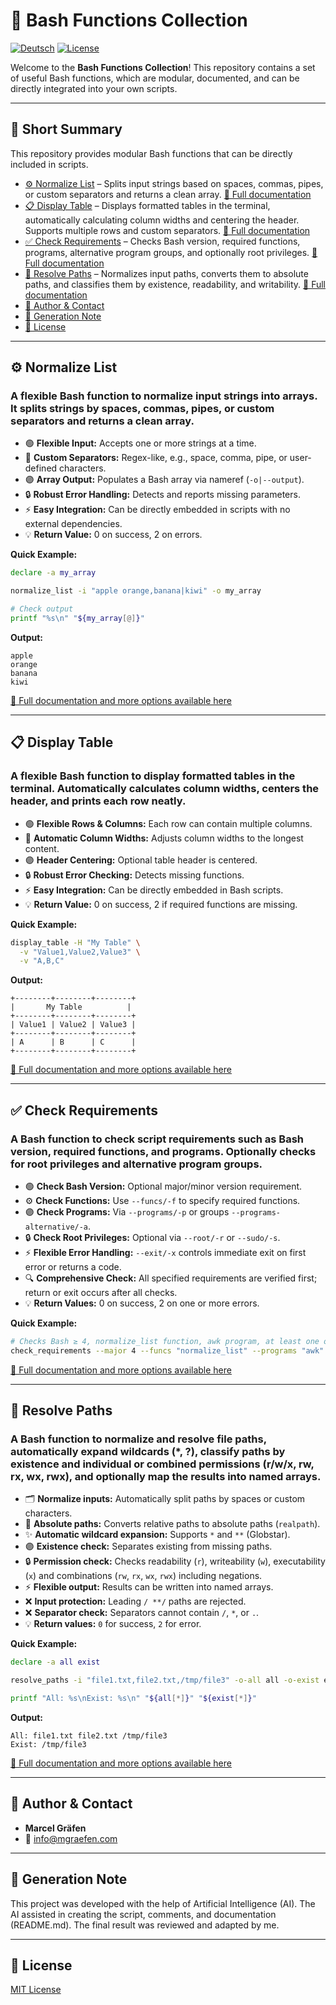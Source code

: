 # 📂 Bash Functions Collection

[![Deutsch](https://img.shields.io/badge/Language-German-blue)](./README.de.md)
[![License](https://img.shields.io/badge/license-MIT-lightgrey.svg)](https://opensource.org/licenses/MIT)

Welcome to the **Bash Functions Collection**!
This repository contains a set of useful Bash functions, which are modular, documented, and can be directly integrated into your own scripts.

---

## 📌 Short Summary

This repository provides modular Bash functions that can be directly included in scripts.

* [⚙️ Normalize List](#%EF%B8%8F-normalize-list) – Splits input strings based on spaces, commas, pipes, or custom separators and returns a clean array. [🔗 Full documentation](Normalize%20List/README.md)
* [📋 Display Table](#-display-table) – Displays formatted tables in the terminal, automatically calculating column widths and centering the header. Supports multiple rows and custom separators. [🔗 Full documentation](Display%20Table/README.md)
* [✅ Check Requirements](#-check-requirements) – Checks Bash version, required functions, programs, alternative program groups, and optionally root privileges. [🔗 Full documentation](Check%20Requirements/README.md)
* [📂 Resolve Paths](#-resolve-paths) – Normalizes input paths, converts them to absolute paths, and classifies them by existence, readability, and writability. [🔗 Full documentation](Resolve%20Paths/README.md)
* [👤 Author & Contact](#-author--contact)
* [🤖 Generation Note](#-generation-note)
* [📜 License](#-license)

---

## ⚙️ Normalize List

### A flexible Bash function to normalize input strings into arrays. It splits strings by spaces, commas, pipes, or custom separators and returns a clean array.

* 🟢 **Flexible Input:** Accepts one or more strings at a time.
* 🔹 **Custom Separators:** Regex-like, e.g., space, comma, pipe, or user-defined characters.
* 🟣 **Array Output:** Populates a Bash array via nameref (`-o|--output`).
* 🔒 **Robust Error Handling:** Detects and reports missing parameters.
* ⚡ **Easy Integration:** Can be directly embedded in scripts with no external dependencies.
* 💡 **Return Value:** 0 on success, 2 on errors.

**Quick Example:**

```bash
declare -a my_array

normalize_list -i "apple orange,banana|kiwi" -o my_array

# Check output
printf "%s\n" "${my_array[@]}"
```

**Output:**

```
apple
orange
banana
kiwi
```

[🔗 Full documentation and more options available here](Normalize%20List/README.md)

---

## 📋 Display Table

### A flexible Bash function to display formatted tables in the terminal. Automatically calculates column widths, centers the header, and prints each row neatly.

* 🟢 **Flexible Rows & Columns:** Each row can contain multiple columns.
* 🔹 **Automatic Column Widths:** Adjusts column widths to the longest content.
* 🟣 **Header Centering:** Optional table header is centered.
* 🔒 **Robust Error Checking:** Detects missing functions.
* ⚡ **Easy Integration:** Can be directly embedded in Bash scripts.
* 💡 **Return Value:** 0 on success, 2 if required functions are missing.

**Quick Example:**

```bash
display_table -H "My Table" \
  -v "Value1,Value2,Value3" \
  -v "A,B,C"
```

**Output:**

```
+--------+--------+--------+
|       My Table          |
+--------+--------+--------+
| Value1 | Value2 | Value3 |
+--------+--------+--------+
| A      | B      | C      |
+--------+--------+--------+
```

[🔗 Full documentation and more options available here](Display%20Table/README.md)

---

## ✅ Check Requirements

### A Bash function to check script requirements such as Bash version, required functions, and programs. Optionally checks for root privileges and alternative program groups.

* 🟢 **Check Bash Version:** Optional major/minor version requirement.
* ⚙️ **Check Functions:** Use `--funcs/-f` to specify required functions.
* 🟣 **Check Programs:** Via `--programs/-p` or groups `--programs-alternative/-a`.
* 🔒 **Check Root Privileges:** Optional via `--root/-r` or `--sudo/-s`.
* ⚡ **Flexible Error Handling:** `--exit/-x` controls immediate exit on first error or returns a code.
* 🔍 **Comprehensive Check:** All specified requirements are verified first; return or exit occurs after all checks.
* 💡 **Return Values:** 0 on success, 2 on one or more errors.

**Quick Example:**

```bash
# Checks Bash ≥ 4, normalize_list function, awk program, at least one of git or svn, and root privileges
check_requirements --major 4 --funcs "normalize_list" --programs "awk" --programs-alternative "git svn" --root
```

[🔗 Full documentation and more options available here](Check%20Requirements/README.md)

---

## 📂 Resolve Paths

### A Bash function to normalize and resolve file paths, automatically expand wildcards (*, ?), classify paths by existence and individual or combined permissions (r/w/x, rw, rx, wx, rwx), and optionally map the results into named arrays.

* 🗂️ **Normalize inputs:** Automatically split paths by spaces or custom characters.
* 🔹 **Absolute paths:** Converts relative paths to absolute paths (`realpath`).
* ✨ **Automatic wildcard expansion:** Supports `*` and `**` (Globstar).
* 🟣 **Existence check:** Separates existing from missing paths.
* 🔒 **Permission check:** Checks readability (`r`), writeability (`w`), executability (`x`) and combinations (`rw`, `rx`, `wx`, `rwx`) including negations.
* ⚡ **Flexible output:** Results can be written into named arrays.
* ❌ **Input protection:** Leading `/ **/` paths are rejected.
* ❌ **Separator check:** Separators cannot contain `/`, `*`, or `.`.
* 💡 **Return values:** `0` for success, `2` for error.

**Quick Example:**

```bash
declare -a all exist

resolve_paths -i "file1.txt,file2.txt,/tmp/file3" -o-all all -o-exist exist

printf "All: %s\nExist: %s\n" "${all[*]}" "${exist[*]}"
```

**Output:**

```
All: file1.txt file2.txt /tmp/file3
Exist: /tmp/file3
```

[🔗 Full documentation and more options available here](Resolve%20Paths/README.md)

---

## 👤 Author & Contact

* **Marcel Gräfen**
* 📧 [info@mgraefen.com](mailto:info@mgraefen.com)

---

## 🤖 Generation Note

This project was developed with the help of Artificial Intelligence (AI).
The AI assisted in creating the script, comments, and documentation (README.md).
The final result was reviewed and adapted by me.

---

## 📜 License

[MIT License](LICENSE)
